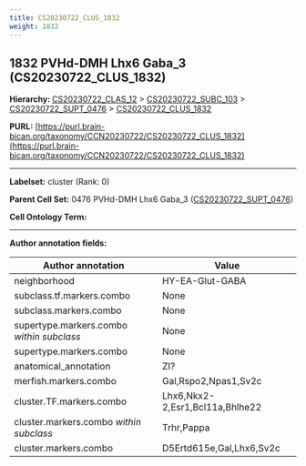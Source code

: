 ```yaml
---
title: CS20230722_CLUS_1832
weight: 1832
---
```

## 1832 PVHd-DMH Lhx6 Gaba_3 (CS20230722_CLUS_1832)
<b>Hierarchy: </b>
[CS20230722_CLAS_12](../CS20230722_CLAS_12) >
[CS20230722_SUBC_103](../CS20230722_SUBC_103) >
[CS20230722_SUPT_0476](../CS20230722_SUPT_0476) >
[CS20230722_CLUS_1832](../CS20230722_CLUS_1832)

**PURL:** [https://purl.brain-bican.org/taxonomy/CCN20230722/CS20230722_CLUS_1832](https://purl.brain-bican.org/taxonomy/CCN20230722/CS20230722_CLUS_1832)

---


**Labelset:** cluster (Rank: 0)

**Parent Cell Set:** 0476 PVHd-DMH Lhx6 Gaba_3 ([CS20230722_SUPT_0476](../CS20230722_SUPT_0476))



**Cell Ontology Term:** 

[MARKER GENES.]: #


---

[TRANSFERRED ANNOTATIONS.]: #


[AUTHOR ANNOTATION FIELDS.]: #


**Author annotation fields:**

| Author annotation | Value |
|-------------------|-------|
|neighborhood|HY-EA-Glut-GABA|
|subclass.tf.markers.combo|None|
|subclass.markers.combo|None|
|supertype.markers.combo _within subclass_|None|
|supertype.markers.combo|None|
|anatomical_annotation|ZI?|
|merfish.markers.combo|Gal,Rspo2,Npas1,Sv2c|
|cluster.TF.markers.combo|Lhx6,Nkx2-2,Esr1,Bcl11a,Bhlhe22|
|cluster.markers.combo _within subclass_|Trhr,Pappa|
|cluster.markers.combo|D5Ertd615e,Gal,Lhx6,Sv2c|
